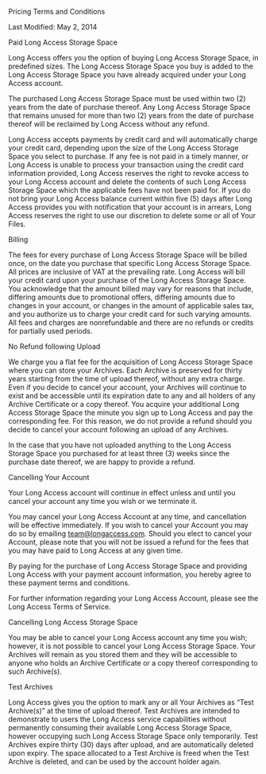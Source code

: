 Pricing Terms and Conditions

Last Modified: May 2, 2014

Paid Long Αccess Storage Space

Long Access offers you the option of buying Long Αccess Storage
Space, in predefined sizes. The Long Αccess Storage Space you buy is
added to the Long Αccess Storage Space you have already acquired
under your Long Access account.

The purchased Long Αccess Storage Space must be used within two (2)
years from the date of purchase thereof. Any Long Αccess Storage
Space that remains unused for more than two (2) years from the date
of purchase thereof will be reclaimed by Long Access without any
refund.

Long Access accepts payments by credit card and will automatically
charge your credit card, depending upon the size of the Long Αccess
Storage Space  you select to purchase. If any fee is not paid in a
timely manner, or Long Access is unable to process your transaction
using the credit card information provided, Long Access reserves the
right to revoke access to your Long Access account and delete the
contents of such Long Αccess Storage Space which the applicable fees
have not been paid for. If you do not bring your Long Access balance
current within five (5) days after Long Access provides you with
notification that your account is in arrears, Long Access reserves
the right to use our discretion to delete some or all of Your Files.

Billing

The fees for every purchase of Long Αccess Storage Space will be
billed once, on the date you purchase that specific Long Αccess
Storage Space. All prices are inclusive of VAT at the prevailing
rate. Long Access will bill your credit card upon your purchase of
the Long Αccess Storage Space. You acknowledge that the amount billed
may vary for reasons that include, differing amounts due to
promotional offers, differing amounts due to changes in your account,
or changes in the amount of applicable sales tax, and you authorize
us to charge your credit card for such varying amounts. All fees and
charges are nonrefundable and there are no refunds or credits for
partially used periods.

Νο Refund following Upload

We charge you a flat fee for the acquisition of Long Access Storage
Space where you can store your Archives. Each Archive is preserved
for thirty years starting from the time of upload thereof, without
any extra charge. Even if you decide to cancel your account, your
Archives will continue to exist and be accessible until its
expiration date to any and all holders of any Archive Certificate or
a copy thereof. You acquire your additional Long Access Storage Space
the minute you sign up to Long Access and pay the corresponding fee.
For this reason, we do not provide a refund should you decide to
cancel your account following an upload of any Archives.

In the case that you have not uploaded anything to the Long Access
Storage Space you purchased for at least three (3) weeks since the
purchase date thereof, we are happy to provide a refund.

Cancelling Your Account

Your Long Access account will continue in effect unless and until you
cancel your account any time you wish or we terminate it.

You may cancel your Long Access Account at any time, and cancellation
will be effective immediately. If you wish to cancel your Account you
may do so by emailing team@longaccess.com. Should you elect to cancel
your Account, please note that you will not be issued a refund for
the fees that you may have paid to Long Access at any given time.

By paying for the purchase of Long Access Storage Space and providing
Long Access with your payment account information, you hereby agree
to these payment terms and conditions.

For further information regarding your Long Access Account, please
see the Long Access Terms of Service.

Cancelling Long Access Storage Space

You may be able to cancel your Long Access account any time you wish;
however, it is not possible to cancel your Long Access Storage Space.
Your Archives will remain as you stored them and they will be
accessible to anyone who holds an Archive Certificate or a copy
thereof corresponding to such Archive(s).

Test Archives

Long Access gives you the option to mark any or all Your Archives as
“Test Archive(s)” at the time of upload thereof. Test Archives are
intended to demonstrate to users the Long Access service capabilities
without permanently consuming their available Long Access Storage
Space, however occupying such Long Access Storage Space only
temporarily. Test Archives expire thirty (30) days after upload, and
are automatically deleted upon expiry. The space allocated to a Test
Archive is freed when the Test Archive is deleted, and can be used by
the account holder again.
